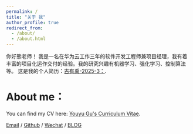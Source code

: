 ```yaml
---
permalink: /
title: "关于 我"
author_profile: true
redirect_from: 
  - /about/
  - /about.html
---
```

你好熊老师！
我是一名在华为云工作三年的软件开发工程师兼项目经理，我有着丰富的项目化运作交付的经验。我的研究兴趣有机器学习、强化学习、控制算法等。
这是我的个人简历：[古有禹-2025-3：](https://youyugu666.github.io/2applyRA//cv/).

About me：
======
You can find my CV here: [Youyu Gu's Curriculum Vitae](https://youyugu666.github.io/2applyRA//cv/).

[Email](../portfolio/) / [Github](https://github.com/youyugu666) / [Wechat](../images/wechat.png) / [BLOG](https://blog.csdn.net/weixin_41945385?type=blog)
